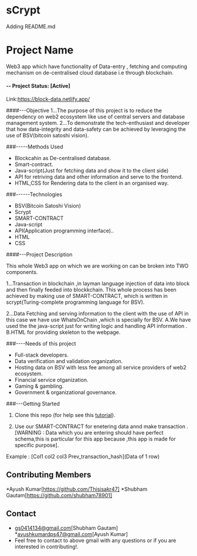 # sCrypt
Adding README.md


# Project Name
Web3 app which have functionality of Data-entry , fetching and computing  mechanism on de-centralised cloud database i.e through blockchain.




#### -- Project Status: [Active] 
Link:https://block-data.netlify.app/


####---Objective
1...The purpose of this project is to reduce the dependency on web2 ecosystem like use of central servers and database management system.
2...To demonstrate  the tech-enthusiast and developer that  how data-integrity and data-safety can be achieved by  leveraging the use of BSV(bitcoin satoshi vision).


###-----Methods Used
* Blockcahin as De-centralised database.
* Smart-contract.
* Java-script(Just for fetching data and show  it to the client side)
* API for retriving data and other information and serve to the frontend.
* HTML,CSS for Rendering data to the client in an organised way.

###------Technologies
*  BSV(Bitcoin Satoshi Vision)
*  Scrypt
*  SMART-CONTRACT
*  Java-script
*  API(Application programming interface)..
*  HTML
*  CSS



####---Project Description

This whole Web3 app on which we are working on can be broken into TWO components.

1...Transaction in blockchain ,in layman language injection of  data  into block and then finally feeded into blockkchain.
This whole process has been achieved by making use of SMART-CONTRACT, which is written in scrypt(Turing-complete programming language for BSV).


2...Data Fetching and serving information to the client  with the use of API in this case we have use WhatsOnChain ,which is specially for BSV.
A.We have used the the java-script  just for  writing logic  and handling API information .
B.HTML for providing skeleton to the webpage.






###----Needs of this project

- Full-stack developers.
- Data verification and validation organization.
- Hosting data on BSV with less fee among all service providers of web2 ecosystem.
- Financial service otganization.
- Gaming & gambling.
- Government & organizational governance.
‍

###---Getting Started

1. Clone this repo (for help see this [tutorial](https://help.github.com/articles/cloning-a-repository/)).

2. Use our SMART-CONTRACT for enetering data annd make transaction .
[WARNING : Data which you are entering  should have perfect schema,this is particular  for this app because ,this app is made for specific purpose].

Example : [Col1 col2 col3 Prev_transaction_hash](Data of 1 row)





## Contributing  Members

*Ayush Kumar[https://github.com/Thisisakr47]
*Shubham Gautam[https://github.com/shubham78901]


## Contact
* gs0414134@gmail.com[Shubham Gautam]
*ayushkumardps47@gmail.com[Ayush Kumar]
* Feel free to contact to above gmail  with any questions or if you are interested in contributing!.
